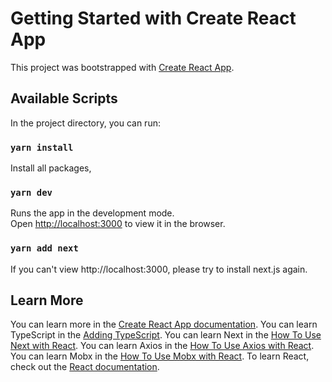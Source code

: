 # Getting Started with Create React App

This project was bootstrapped with [Create React App](https://github.com/facebook/create-react-app).

## Available Scripts

In the project directory, you can run:

### `yarn install`
Install all packages, 

### `yarn dev`

Runs the app in the development mode.\
Open [http://localhost:3000](http://localhost:3000) to view it in the browser.

### `yarn add next`
If you can't view http://localhost:3000, please try to install next.js again.

## Learn More

You can learn more in the [Create React App documentation](https://facebook.github.io/create-react-app/docs/getting-started).
You can learn TypeScript in the [Adding TypeScript](https://create-react-app.dev/docs/adding-typescript/).
You can learn Next in the [How To Use Next with React](https://nextjs.org/learn/basics/create-nextjs-app/setup).
You can learn Axios in the [How To Use Axios with React](https://www.digitalocean.com/community/tutorials/react-axios-react).
You can learn Mobx in the [How To Use Mobx with React](https://mobx.js.org/react-integration.html).
To learn React, check out the [React documentation](https://reactjs.org/).
